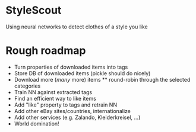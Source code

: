 # StyleScout
Using neural networks to detect clothes of a style you like

# Rough roadmap
* Turn properties of downloaded items into tags
* Store DB of downloaded items (pickle should do nicely)
* Download more (*many* more) items
** round-robin through the selected categories
* Train NN against extracted tags
* Find an efficient way to like items
* Add "like" property to tags and retrain NN
* Add other eBay sites/countries, internationalize
* Add other services (e.g. Zalando, Kleiderkreisel, ...)
* World domination!